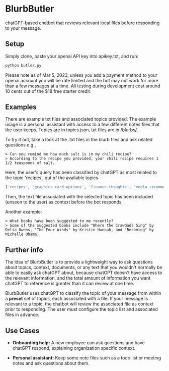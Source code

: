 # BlurbButler

chatGPT-based chatbot that reviews relevant local files before responding to your message.

## Setup

Simply clone, paste your openai API key into apikey.txt, and run:

```bash
python butler.py
```
Please note as of Mar 5, 2023, unless you add a payment method to your openai account you will be rate limited and the bot may not work for more than a few messages at a time. All testing during development cost around 10 cents out of the $18 free starter credit.

## Examples
There are example txt files and associated topics provided. The example usage is a personal assistant with access to a few different notes files that the user keeps. Topics are in topics.json, txt files are in /blurbs/.

To try it out, take a look at the .txt files in the blurb files and ask related questions e.g.,
```
> Can you remind me how much salt is in my chili recipe?
> According to the recipe you provided, your chili recipe requires 1 1/2 teaspoons of salt.
```

Here, the user's query has been classified by chatGPT as most related to the topic 'recipes', out of the available topics
```python
['recipes', 'graphics card options', 'finance thoughts', 'media recommendations', 'travel plans']
```
Then, the text file associated with the selected topic has been included (unseen to the user) as context before the bot responds.

Another example:
```
> What books have been suggested to me recently?
> Some of the suggested books include "Where the Crawdads Sing" by Delia Owens, "The Four Winds" by Kristin Hannah, and "Becoming" by Michelle Obama.
```

## Further info

The idea of BlurbButler is to provide a lightweight way to ask questions about topics, context, documents, or any text that you wouldn't normally be able to easily ask chatGPT about, because chatGPT doesn't have access to the relevant information, and the total amount of information you want chatGPT to reference is greater than it can review at one time.

BlurbButler uses chatGPT to classify the topic of your message from within a **preset** set of topics, each associated with a file. If your message is relevant to a topic, the chatbot will review the associated file as context prior to responding. The user must configure the topic list and associated files in advance.

## Use Cases

- **Onboarding help:** A new employee can ask questions and have chatGPT respond, explaining organization specific context.

- **Personal assistant:** Keep some note files such as a todo list or meeting notes and ask questions about them.
